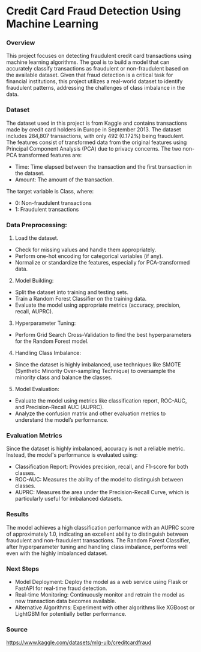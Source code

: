 # Credit Card Fraud Detection Using Machine Learning

### Overview

This project focuses on detecting fraudulent credit card transactions using machine learning algorithms. The goal is to build a model that can accurately classify transactions as fraudulent or non-fraudulent based on the available dataset. Given that fraud detection is a critical task for financial institutions, this project utilizes a real-world dataset to identify fraudulent patterns, addressing the challenges of class imbalance in the data.

### Dataset 

The dataset used in this project is from Kaggle and contains transactions made by credit card holders in Europe in September 2013. The dataset includes 284,807 transactions, with only 492 (0.172%) being fraudulent. The features consist of transformed data from the original features using Principal Component Analysis (PCA) due to privacy concerns. The two non-PCA transformed features are:

- Time: Time elapsed between the transaction and the first transaction in the dataset.
- Amount: The amount of the transaction.

The target variable is Class, where:

- 0: Non-fraudulent transactions
- 1: Fraudulent transactions
    
### Data Preprocessing:

1. Load the dataset.
- Check for missing values and handle them appropriately.
- Perform one-hot encoding for categorical variables (if any).
- Normalize or standardize the features, especially for PCA-transformed data.

2. Model Building:
- Split the dataset into training and testing sets.
- Train a Random Forest Classifier on the training data.
- Evaluate the model using appropriate metrics (accuracy, precision, recall, AUPRC).

3. Hyperparameter Tuning:
- Perform Grid Search Cross-Validation to find the best hyperparameters for the Random Forest model.

4. Handling Class Imbalance:
- Since the dataset is highly imbalanced, use techniques like SMOTE (Synthetic Minority Over-sampling Technique) to oversample the minority class and balance the classes.

5. Model Evaluation:
- Evaluate the model using metrics like classification report, ROC-AUC, and Precision-Recall AUC (AUPRC).
- Analyze the confusion matrix and other evaluation metrics to understand the model’s performance.

### Evaluation Metrics

Since the dataset is highly imbalanced, accuracy is not a reliable metric. Instead, the model's performance is evaluated using:
- Classification Report: Provides precision, recall, and F1-score for both classes.
- ROC-AUC: Measures the ability of the model to distinguish between classes.
- AUPRC: Measures the area under the Precision-Recall Curve, which is particularly useful for imbalanced datasets.

### Results

The model achieves a high classification performance with an AUPRC score of approximately 1.0, indicating an excellent ability to distinguish between fraudulent and non-fraudulent transactions. The Random Forest Classifier, after hyperparameter tuning and handling class imbalance, performs well even with the highly imbalanced dataset.

### Next Steps

- Model Deployment: Deploy the model as a web service using Flask or FastAPI for real-time fraud detection.
- Real-time Monitoring: Continuously monitor and retrain the model as new transaction data becomes available.
- Alternative Algorithms: Experiment with other algorithms like XGBoost or LightGBM for potentially better performance.

### Source

https://www.kaggle.com/datasets/mlg-ulb/creditcardfraud
